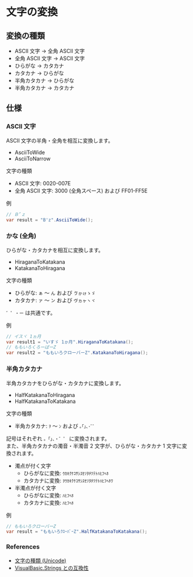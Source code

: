 # 文字の変換

## 変換の種類
- ASCII 文字 → 全角 ASCII 文字
- 全角 ASCII 文字 → ASCII 文字
- ひらがな → カタカナ
- カタカナ → ひらがな
- 半角カタカナ → ひらがな
- 半角カタカナ → カタカナ

## 仕様

### ASCII 文字
ASCII 文字の半角・全角を相互に変換します。
- AsciiToWide
- AsciiToNarrow

文字の種類
- ASCII 文字: 0020-007E
- 全角 ASCII 文字: 3000 (全角スペース) および FF01-FF5E

例
```c#
// Ｂ’ｚ
var result = "B'z".AsciiToWide();
```

### かな (全角)
ひらがな・カタカナを相互に変換します。
- HiraganaToKatakana
- KatakanaToHiragana

文字の種類
- ひらがな: `ぁ` ～ `ん` および `ゔゕゖゝゞ`
- カタカナ: `ァ` ～ `ン` および `ヴヵヶヽヾ`

`゛゜・ー` は共通です。

例
```c#
// イスヾ 1ヵ月
var result1 = "いすゞ 1ゕ月".HiraganaToKatakana();
// ももいろくろーばーZ
var result2 = "ももいろクローバーZ".KatakanaToHiragana();
```

### 半角カタカナ
半角カタカナをひらがな・カタカナに変換します。
- HalfKatakanaToHiragana
- HalfKatakanaToKatakana

文字の種類
- 半角カタカナ: `ｦ` ～ `ﾝ` および `｡｢｣､･ﾞﾟ`

記号はそれぞれ `。「」、・゛゜` に変換されます。  
また、半角カタカナの濁音・半濁音 2 文字が、ひらがな・カタカナ 1 文字に変換されます。
- 濁点が付く文字
  - ひらがなに変換: `ｳｶｷｸｹｺｻｼｽｾｿﾀﾁﾂﾃﾄﾊﾋﾌﾍﾎ`
  - カタカナに変換: `ｦｳｶｷｸｹｺｻｼｽｾｿﾀﾁﾂﾃﾄﾊﾋﾌﾍﾎﾜ`
- 半濁点が付く文字
  - ひらがなに変換: `ﾊﾋﾌﾍﾎ`
  - カタカナに変換: `ﾊﾋﾌﾍﾎ`

例
```c#
// ももいろクローバーZ
var result = "ももいろｸﾛｰﾊﾞｰZ".HalfKatakanaToKatakana();
```

### References
- [文字の種類 (Unicode)](Unicode.md)
- [VisualBasic.Strings との互換性](VBStrings-Compatibility.md)

